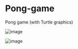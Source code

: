 # Pong-game
Pong game (with Turtle graphics)


![image](https://user-images.githubusercontent.com/87797064/195912743-ce0ebd2b-67f8-4ccb-8f9f-d38692336d99.png)

![image](https://user-images.githubusercontent.com/87797064/195912601-880bbebe-1ddb-4c52-a13d-a236efc7b18e.png)

